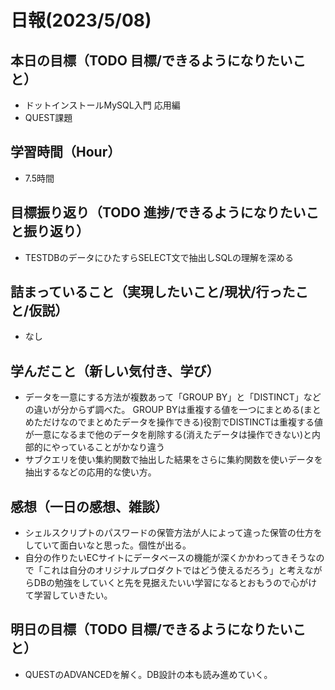 # 日報(2023/5/08)

## 本日の目標（TODO 目標/できるようになりたいこと）

- ドットインストールMySQL入門 応用編
- QUEST課題

## 学習時間（Hour）
- 7.5時間

## 目標振り返り（TODO 進捗/できるようになりたいこと振り返り）

- TESTDBのデータにひたすらSELECT文で抽出しSQLの理解を深める

## 詰まっていること（実現したいこと/現状/行ったこと/仮説）

- なし


## 学んだこと（新しい気付き、学び）

- データを一意にする方法が複数あって「GROUP BY」と「DISTINCT」などの違いが分からず調べた。
GROUP BYは重複する値を一つにまとめる(まとめただけなのでまとめたデータを操作できる)役割でDISTINCTは重複する値が一意になるまで他のデータを削除する(消えたデータは操作できない)と内部的にやっていることがかなり違う
- サブクエリを使い集約関数で抽出した結果をさらに集約関数を使いデータを抽出するなどの応用的な使い方。

## 感想（一日の感想、雑談）

- シェルスクリプトのパスワードの保管方法が人によって違った保管の仕方をしていて面白いなと思った。個性が出る。
- 自分の作りたいECサイトにデータベースの機能が深くかかわってきそうなので「これは自分のオリジナルプロダクトではどう使えるだろう」と考えながらDBの勉強をしていくと先を見据えたいい学習になるとおもうので心がけて学習していきたい。

## 明日の目標（TODO 目標/できるようになりたいこと）

- QUESTのADVANCEDを解く。DB設計の本も読み進めていく。